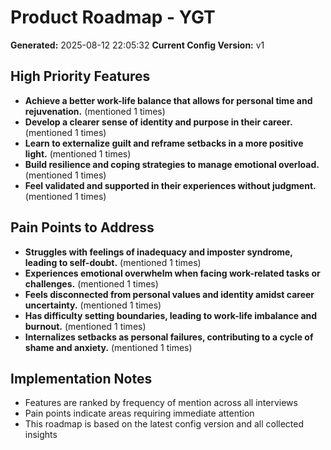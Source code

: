 # Product Roadmap - YGT

**Generated:** 2025-08-12 22:05:32
**Current Config Version:** v1

## High Priority Features

- **Achieve a better work-life balance that allows for personal time and rejuvenation.** (mentioned 1 times)
- **Develop a clearer sense of identity and purpose in their career.** (mentioned 1 times)
- **Learn to externalize guilt and reframe setbacks in a more positive light.** (mentioned 1 times)
- **Build resilience and coping strategies to manage emotional overload.** (mentioned 1 times)
- **Feel validated and supported in their experiences without judgment.** (mentioned 1 times)

## Pain Points to Address

- **Struggles with feelings of inadequacy and imposter syndrome, leading to self-doubt.** (mentioned 1 times)
- **Experiences emotional overwhelm when facing work-related tasks or challenges.** (mentioned 1 times)
- **Feels disconnected from personal values and identity amidst career uncertainty.** (mentioned 1 times)
- **Has difficulty setting boundaries, leading to work-life imbalance and burnout.** (mentioned 1 times)
- **Internalizes setbacks as personal failures, contributing to a cycle of shame and anxiety.** (mentioned 1 times)

## Implementation Notes

- Features are ranked by frequency of mention across all interviews
- Pain points indicate areas requiring immediate attention
- This roadmap is based on the latest config version and all collected insights
